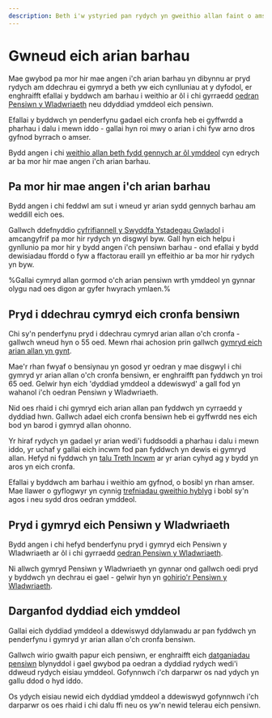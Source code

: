 ```yaml
---
description: Beth i'w ystyried pan rydych yn gweithio allan faint o amser bydd eich arian pensiwn yn parhau, yn cynnwys eich dyddiad ymddeol, oed, costau a sut bydd eich incwm yn newid.
---
```


# Gwneud eich arian barhau

Mae gwybod pa mor hir mae angen i'ch arian barhau yn dibynnu ar pryd rydych am ddechrau ei gymryd a beth yw eich cynlluniau at y dyfodol, er enghraifft efallai y byddwch am barhau i weithio ar ôl i chi gyrraedd [oedran Pensiwn y Wladwriaeth](https://www.gov.uk/calculate-state-pension/y/age) neu ddyddiad ymddeol eich pensiwn.

Efallai y byddwch yn penderfynu gadael eich cronfa heb ei gyffwrdd a pharhau i dalu i mewn iddo - gallai hyn roi mwy o arian i chi fyw arno dros gyfnod byrrach o amser.

Bydd angen i chi [weithio allan beth fydd gennych ar ôl ymddeol](/cy/work-out-income) cyn edrych ar ba mor hir mae angen i'ch arian barhau.

## Pa mor hir mae angen i'ch arian barhau

Bydd angen i chi feddwl am sut i wneud yr arian sydd gennych barhau am weddill eich oes.

Gallwch ddefnyddio [cyfrifiannell y Swyddfa Ystadegau Gwladol](http://visual.ons.gov.uk/how-long-will-my-pension-need-to-last/) i amcangyfrif pa mor hir rydych yn disgwyl byw. Gall hyn eich helpu i gynllunio pa mor hir y bydd angen i'ch pensiwn barhau - ond efallai y bydd dewisiadau ffordd o fyw a ffactorau eraill yn effeithio ar ba mor hir rydych yn byw.

%Gallai cymryd allan gormod o'ch arian pensiwn wrth ymddeol yn gynnar olygu nad oes digon ar gyfer hwyrach ymlaen.%

## Pryd i ddechrau cymryd eich cronfa bensiwn

Chi sy'n penderfynu pryd i ddechrau cymryd arian allan o'ch cronfa - gallwch wneud hyn o 55 oed. Mewn rhai achosion prin gallwch [gymryd eich arian allan yn gynt](/cy/your-pension-before-55).

Mae'r rhan fwyaf o bensiynau yn gosod yr oedran y mae disgwyl i chi gymryd yr arian allan o'ch cronfa bensiwn, er enghraifft pan fyddwch yn troi 65 oed. Gelwir hyn eich 'dyddiad ymddeol a ddewiswyd' a gall fod yn wahanol i'ch oedran Pensiwn y Wladwriaeth.

Nid oes rhaid i chi gymryd eich arian allan pan fyddwch yn cyrraedd y dyddiad hwn. Gallwch adael eich cronfa bensiwn heb ei gyffwrdd nes eich bod yn barod i gymryd allan ohonno.

Yr hiraf rydych yn gadael yr arian wedi'i fuddsoddi a pharhau i dalu i mewn iddo, yr uchaf y gallai eich incwm fod pan fyddwch yn dewis ei gymryd allan. Hefyd ni fyddwch yn [talu Treth Incwm](/cy/tax) ar yr arian cyhyd ag y bydd yn aros yn eich cronfa.

Efallai y byddwch am barhau i weithio am gyfnod, o bosibl yn rhan amser. Mae llawer o gyflogwyr yn cynnig [trefniadau gweithio hyblyg](https://www.gov.uk/flexible-working) i bobl sy'n agos i neu sydd dros oedran ymddeol.

## Pryd i gymryd eich Pensiwn y Wladwriaeth

Bydd angen i chi hefyd benderfynu pryd i gymryd eich Pensiwn y Wladwriaeth ar ôl i chi gyrraedd [oedran Pensiwn y Wladwriaeth](https://www.gov.uk/state-pension-age).

Ni allwch gymryd Pensiwn y Wladwriaeth yn gynnar ond gallwch oedi pryd y byddwch yn dechrau ei gael - gelwir hyn yn [gohirio'r Pensiwn y Wladwriaeth](https://www.gov.uk/deferring-state-pension/what-you-may-get).

## Darganfod dyddiad eich ymddeol

Gallai eich dyddiad ymddeol a ddewiswyd ddylanwadu ar pan fyddwch yn penderfynu i gymryd yr arian allan o'ch cronfa bensiwn.

Gallwch wirio gwaith papur eich pensiwn, er enghraifft eich [datganiadau pensiwn](/cy/pension-statements) blynyddol i gael gwybod pa oedran a dyddiad rydych wedi'i ddweud rydych eisiau ymddeol. Gofynnwch i'ch darparwr os nad ydych yn gallu ddod o hyd iddo.

Os ydych eisiau newid eich dyddiad ymddeol a ddewiswyd gofynnwch i'ch darparwr os oes rhaid i chi dalu ffi neu os yw'n newid telerau eich pensiwn.
